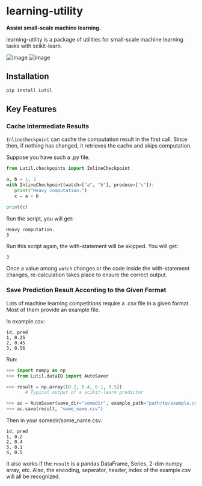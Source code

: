 # learning-utility

**Assist small-scale machine learning.**

learning-utility is a package of utilities for small-scale machine
learning tasks with scikit-learn.

![image](https://www.travis-ci.org/Vopaaz/learning-utility.svg?branch=master)
![image](https://codecov.io/gh/Vopaaz/learning-utility/branch/master/graph/badge.svg)

## Installation

```bash
pip install Lutil
```

## Key Features

### Cache Intermediate Results

`InlineCheckpoint` can cache the computation result in the first call.
Since then, if nothing has changed, it retrieves the cache and skips
computation.

Suppose you have such a .py file.

```python
from Lutil.checkpoints import InlineCheckpoint

a, b = 1, 2
with InlineCheckpoint(watch=["a", "b"], produce=["c"]):
   print("Heavy computation.")
   c = a + b

print(c)
```

Run the script, you will get:

```text
Heavy computation.
3
```

Run this script again, the with-statement will be skipped. You will get:

```text
3
```

Once a value among `watch` changes or the code inside the with-statement
changes, re-calculation takes place to ensure the correct output.

### Save Prediction Result According to the Given Format

Lots of machine learning competitions require a .csv file in a given format.
Most of them provide an example file.

In example.csv:

```text
id, pred
1, 0.25
2, 0.45
3, 0.56
```

Run:

```python
>>> import numpy as np
>>> from Lutil.dataIO import AutoSaver

>>> result = np.array([0.2, 0.4, 0.1, 0.5])
       # Typical output of a scikit-learn predictor

>>> ac = AutoSaver(save_dir="somedir", example_path="path/to/example.csv")
>>> ac.save(result, "some_name.csv")
```

Then in your somedir/some_name.csv:

```text
id, pred
1, 0.2
2, 0.4
3, 0.1
4, 0.5
```

It also works if the `result` is a pandas DataFrame, Series, 2-dim numpy array, etc.
Also, the encoding, seperator, header, index of the example.csv will all be recognized.
